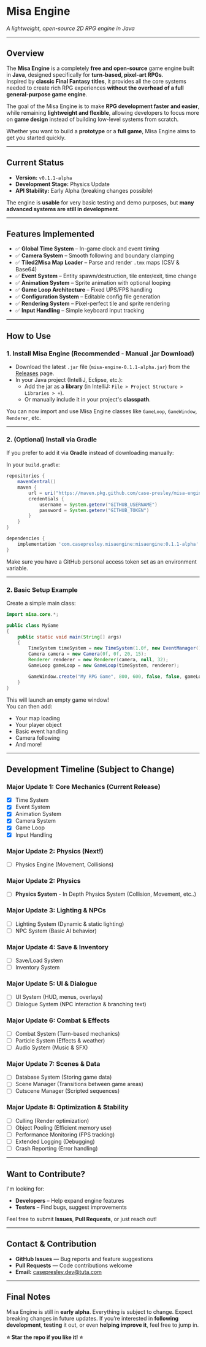 # **Misa Engine**  
*A lightweight, open-source 2D RPG engine in Java*  

---

## **Overview**  
The **Misa Engine** is a completely **free and open-source** game engine built in **Java**, designed specifically for **turn-based, pixel-art RPGs**.  
Inspired by **classic Final Fantasy titles**, it provides all the core systems needed to create rich RPG experiences **without the overhead of a full general-purpose game engine**.

The goal of the Misa Engine is to make **RPG development faster and easier**, while remaining **lightweight and flexible**, allowing developers to focus more on **game design** instead of building low-level systems from scratch.

Whether you want to build a **prototype** or a **full game**, Misa Engine aims to get you started quickly.

---

## **Current Status**  
- **Version:** `v0.1.1-alpha`  
- **Development Stage:** Physics Update 
- **API Stability:** Early Alpha (breaking changes possible)

The engine is **usable** for very basic testing and demo purposes, but **many advanced systems are still in development**.

---

## **Features Implemented**

- ✅ **Global Time System** – In-game clock and event timing
- ✅ **Camera System** – Smooth following and boundary clamping
- ✅ **Tiled2Misa Map Loader** – Parse and render `.tmx` maps (CSV & Base64)
- ✅ **Event System** – Entity spawn/destruction, tile enter/exit, time change
- ✅ **Animation System** – Sprite animation with optional looping
- ✅ **Game Loop Architecture** – Fixed UPS/FPS handling
- ✅ **Configuration System** – Editable config file generation
- ✅ **Rendering System** – Pixel-perfect tile and sprite rendering
- ✅ **Input Handling** – Simple keyboard input tracking

---

## **How to Use**

### 1. Install Misa Engine (Recommended - Manual .jar Download)

- Download the latest `.jar` file (`misa-engine-0.1.1-alpha.jar`) from the [Releases](https://github.com/case-presley/misa-engine/releases) page.
- In your Java project (IntelliJ, Eclipse, etc.):
  - Add the jar as a **library** (in IntelliJ: `File > Project Structure > Libraries > +`).
  - Or manually include it in your project's **classpath**.

You can now import and use Misa Engine classes like `GameLoop`, `GameWindow`, `Renderer`, etc.

---

### 2. (Optional) Install via Gradle

If you prefer to add it via **Gradle** instead of downloading manually:

In your `build.gradle`:

```gradle
repositories {
    mavenCentral()
    maven {
        url = uri("https://maven.pkg.github.com/case-presley/misa-engine")
        credentials {
            username = System.getenv("GITHUB_USERNAME")
            password = System.getenv("GITHUB_TOKEN")
        }
    }
}

dependencies {
    implementation 'com.casepresley.misaengine:misaengine:0.1.1-alpha'
}
```

Make sure you have a GitHub personal access token set as an environment variable.

---

### 2. Basic Setup Example

Create a simple main class:

```java
import misa.core.*;

public class MyGame
{
    public static void main(String[] args)
    {
        TimeSystem timeSystem = new TimeSystem(1.0f, new EventManager());
        Camera camera = new Camera(0f, 0f, 20, 15);
        Renderer renderer = new Renderer(camera, null, 32);
        GameLoop gameLoop = new GameLoop(timeSystem, renderer);

        GameWindow.create("My RPG Game", 800, 600, false, false, gameLoop);
    }
}
```

This will launch an empty game window!  
You can then add:
- Your map loading
- Your player object
- Basic event handling
- Camera following
- And more!

---

## **Development Timeline (Subject to Change)**

### Major Update 1: Core Mechanics (Current Release)
- [x] Time System
- [x] Event System
- [x] Animation System
- [x] Camera System
- [x] Game Loop
- [x] Input Handling

### Major Update 2: Physics (Next!)
- [ ] Physics Engine (Movement, Collisions)

### **Major Update 2: Physics**  
- [ ] **Physics System** - In Depth Physics System (Collision, Movement, etc..)

### **Major Update 3: Lighting & NPCs**  
- [ ] Lighting System (Dynamic & static lighting)  
- [ ] NPC System (Basic AI behavior)  

### **Major Update 4: Save & Inventory**  
- [ ] Save/Load System  
- [ ] Inventory System  

### **Major Update 5: UI & Dialogue**  
- [ ] UI System (HUD, menus, overlays)  
- [ ] Dialogue System (NPC interaction & branching text)  

### **Major Update 6: Combat & Effects**  
- [ ] Combat System (Turn-based mechanics)  
- [ ] Particle System (Effects & weather)  
- [ ] Audio System (Music & SFX)  

### **Major Update 7: Scenes & Data**  
- [ ] Database System (Storing game data)  
- [ ] Scene Manager (Transitions between game areas)  
- [ ] Cutscene Manager (Scripted sequences)  

### **Major Update 8: Optimization & Stability**  
- [ ] Culling (Render optimization)  
- [ ] Object Pooling (Efficient memory use)  
- [ ] Performance Monitoring (FPS tracking)  
- [ ] Extended Logging (Debugging)  
- [ ] Crash Reporting (Error handling)  

---

## **Want to Contribute?**

I'm looking for:
- **Developers** – Help expand engine features
- **Testers** – Find bugs, suggest improvements

Feel free to submit **Issues**, **Pull Requests**, or just reach out!

---

## **Contact & Contribution**

- **GitHub Issues** — Bug reports and feature suggestions
- **Pull Requests** — Code contributions welcome
- **Email:** [casepresley.dev@tuta.com](mailto:casepresley.dev@tuta.com)

---

## **Final Notes**

Misa Engine is still in **early alpha**. Everything is subject to change. Expect breaking changes in future updates.
If you’re interested in **following development**, **testing** it out, or even **helping improve it**, feel free to jump in.

**⭐ Star the repo if you like it! ⭐**
